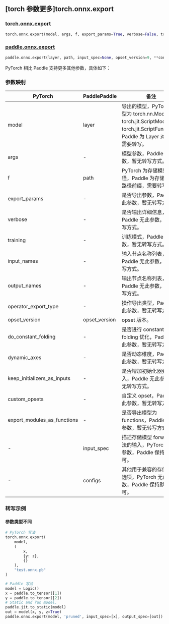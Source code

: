 ## [torch 参数更多]torch.onnx.export

### [torch.onnx.export](https://pytorch.org/docs/stable/onnx.html#torch.onnx.export)

```python
torch.onnx.export(model, args, f, export_params=True, verbose=False, training=<TrainingMode.EVAL: 0>, input_names=None, output_names=None, operator_export_type=<OperatorExportTypes.ONNX: 0>, opset_version=None, do_constant_folding=True, dynamic_axes=None, keep_initializers_as_inputs=None, custom_opsets=None, export_modules_as_functions=False)
```

### [paddle.onnx.export](https://www.paddlepaddle.org.cn/documentation/docs/zh/develop/api/paddle/onnx/export_cn.html)

```python
paddle.onnx.export(layer, path, input_spec=None, opset_version=9, **configs)
```

PyTorch 相比 Paddle 支持更多其他参数，具体如下：

### 参数映射

| PyTorch                     | PaddlePaddle  | 备注                                                                                                                                 |
| --------------------------- | ------------- | ------------------------------------------------------------------------------------------------------------------------------------ |
| model                       | layer         | 导出的模型，PyTorch 类型为 torch.nn.Module, torch.jit.ScriptModule 或 torch.jit.ScriptFunction，Paddle 为 Layer 对象，需要转写。 |
| args                        | -             | 模型参数，Paddle 无此参数，暂无转写方式。                                                                                            |
| f                           | path          | PyTorch 为存储模型路径，Paddle 为存储模型的路径前缀，需要转写。                                                                  |
| export_params               | -             | 是否导出参数，Paddle 无此参数，暂无转写方式。                                                                                        |
| verbose                     | -             | 是否输出详细信息，Paddle 无此参数，暂无转写方式。                                                                                    |
| training                    | -             | 训练模式，Paddle 无此参数，暂无转写方式。                                                                                            |
| input_names                 | -             | 输入节点名称列表，Paddle 无此参数，暂无转写方式。                                                                                    |
| output_names                | -             | 输出节点名称列表，Paddle 无此参数，暂无转写方式。                                                                                    |
| operator_export_type        | -             | 操作导出类型，Paddle 无此参数，暂无转写方式。                                                                                        |
| opset_version               | opset_version | opset 版本。                                                                                                                         |
| do_constant_folding         | -             | 是否进行 constant-folding 优化，Paddle 无此参数，暂无转写方式。                                                                      |
| dynamic_axes                | -             | 是否动态维度，Paddle 无此参数，暂无转写方式。                                                                                        |
| keep_initializers_as_inputs | -             | 是否增加初始化器到输入，Paddle 无此参数，暂无转写方式。                                                                              |
| custom_opsets               | -             | 自定义 opset，Paddle 无此参数，暂无转写方式。                                                                                        |
| export_modules_as_functions | -             | 是否导出模型为 functions，Paddle 无此参数，暂无转写方式。                                                                            |
| -                           | input_spec    | 描述存储模型 forward 方法的输入，PyTorch 无此参数，Paddle 保持默认即可。                                                             |
| -                           | configs       | 其他用于兼容的存储配置选项，PyTorch 无此参数，Paddle 保持默认即可。                                                                  |

### 转写示例

#### 参数类型不同

```python
# PyTorch 写法
torch.onnx.export(
    model,
    (
        x,
        {y: z},
        {}
    ),
    "test.onnx.pb"
)

# Paddle 写法
model = Logic()
x = paddle.to_tensor([1])
y = paddle.to_tensor([2])
# Static and run model.
paddle.jit.to_static(model)
out = model(x, y, z=True)
paddle.onnx.export(model, 'pruned', input_spec=[x], output_spec=[out])
```
